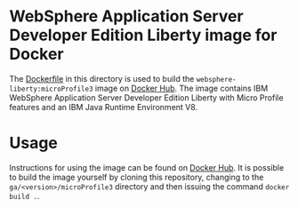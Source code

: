 # WebSphere Application Server Developer Edition Liberty image for Docker

The [Dockerfile](Dockerfile) in this directory is used to build the `websphere-liberty:microProfile3` image on [Docker Hub](https://registry.hub.docker.com/_/websphere-liberty/). The image contains IBM WebSphere Application Server Developer Edition Liberty with Micro Profile features and an IBM Java Runtime Environment V8.

# Usage

Instructions for using the image can be found on [Docker Hub](https://registry.hub.docker.com/_/websphere-liberty/). It is possible to build the image yourself by cloning this repository, changing to the `ga/<version>/microProfile3` directory and then issuing the command `docker build .`.
